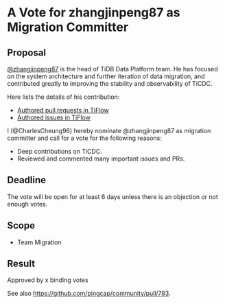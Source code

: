 # A Vote for zhangjinpeng87 as Migration Committer

## Proposal

[@zhangjinpeng87](https://github.com/zhangjinpeng87) is the head of TiDB Data Platform team. He has focused on the system architecture and further iteration of data migration, and contributed greatly to improving the stability and observability of TiCDC.

Here lists the details of his contribution:

* [Authored pull requests in TiFlow](https://github.com/pingcap/tiflow/pulls?q=is%3Apr+sort%3Aupdated-desc+is%3Aclosed+author%3Azhangjinpeng87)
* [Authored issues in TiFlow](https://github.com/pingcap/tiflow/issues?q=is%3Aissue+author%3Azhangjinpeng87)

I (@CharlesCheung96) hereby nominate @zhangjinpeng87 as migration committer and call for a vote for the following reasons:

* Deep contributions on TiCDC.
* Reviewed and commented many important issues and PRs.

## Deadline

The vote will be open for at least 6 days unless there is an objection or not enough votes.

## Scope

* Team Migration

## Result

Approved by x binding votes

See also https://github.com/pingcap/community/pull/783.
